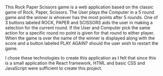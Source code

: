 This Rock Paper Scissors game is a web application based on the classic game of Rock, Paper, Scissors. The User plays the Computer in a 5 round game and the winner is whoever has the most points after 5 rounds. One of 3 buttons labeled ROCK, PAPER and SCISSORS aids the user in making a selection for the current round. If the User and Computer pick the same action for a specific round no point is given for that round to either player. When the game is over the name of the winner is displayed along with the score and a button labeled PLAY AGAIN? should the user wish to restart the game.

I chose these technologies to create this application as I felt that since this is a small application the React framework, HTML and basic CSS and JavaScript were sufficient to create this project.
